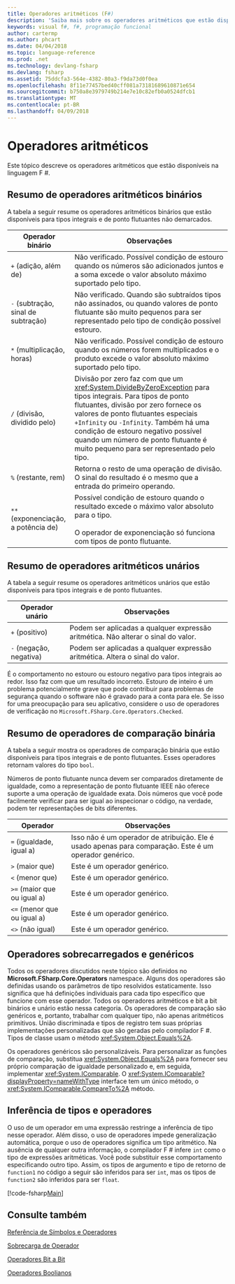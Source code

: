 ```yaml
---
title: Operadores aritméticos (F#)
description: 'Saiba mais sobre os operadores aritméticos que estão disponíveis no F # linguagem de programação.'
keywords: visual f#, f#, programação funcional
author: cartermp
ms.author: phcart
ms.date: 04/04/2018
ms.topic: language-reference
ms.prod: .net
ms.technology: devlang-fsharp
ms.devlang: fsharp
ms.assetid: 75ddcfa3-564e-4382-80a3-f9da73d0f0ea
ms.openlocfilehash: 8f11e77457bed40cff081a73181689610871e654
ms.sourcegitcommit: b750a8e3979749b214e7e10c82efb0a0524dfcb1
ms.translationtype: MT
ms.contentlocale: pt-BR
ms.lasthandoff: 04/09/2018
---
```

# <a name="arithmetic-operators"></a>Operadores aritméticos

Este tópico descreve os operadores aritméticos que estão disponíveis na linguagem F #.

## <a name="summary-of-binary-arithmetic-operators"></a>Resumo de operadores aritméticos binários
A tabela a seguir resume os operadores aritméticos binários que estão disponíveis para tipos integrais e de ponto flutuantes não demarcados.

|Operador binário|Observações|
|---------------|-----|
|`+` (adição, além de)|Não verificado. Possível condição de estouro quando os números são adicionados juntos e a soma excede o valor absoluto máximo suportado pelo tipo.|
|`-` (subtração, sinal de subtração)|Não verificado. Quando são subtraídos tipos não assinados, ou quando valores de ponto flutuante são muito pequenos para ser representado pelo tipo de condição possível estouro.|
|`*` (multiplicação, horas)|Não verificado. Possível condição de estouro quando os números forem multiplicados e o produto excede o valor absoluto máximo suportado pelo tipo.|
|`/` (divisão, dividido pelo)|Divisão por zero faz com que um <xref:System.DivideByZeroException> para tipos integrais. Para tipos de ponto flutuantes, divisão por zero fornece os valores de ponto flutuantes especiais `+Infinity` ou `-Infinity`. Também há uma condição de estouro negativo possível quando um número de ponto flutuante é muito pequeno para ser representado pelo tipo.|
|`%` (restante, rem)|Retorna o resto de uma operação de divisão. O sinal do resultado é o mesmo que a entrada do primeiro operando.|
|`**` (exponenciação, a potência de)|Possível condição de estouro quando o resultado excede o máximo valor absoluto para o tipo.<br /><br />O operador de exponenciação só funciona com tipos de ponto flutuante.|

## <a name="summary-of-unary-arithmetic-operators"></a>Resumo de operadores aritméticos unários
A tabela a seguir resume os operadores aritméticos unários que estão disponíveis para tipos integrais e de ponto flutuantes.


|Operador unário|Observações|
|--------------|-----|
|`+` (positivo)|Podem ser aplicadas a qualquer expressão aritmética. Não alterar o sinal do valor.|
|`-` (negação, negativa)|Podem ser aplicadas a qualquer expressão aritmética. Altera o sinal do valor.|
É o comportamento no estouro ou estouro negativo para tipos integrais ao redor. Isso faz com que um resultado incorreto. Estouro de inteiro é um problema potencialmente grave que pode contribuir para problemas de segurança quando o software não é gravado para a conta para ele. Se isso for uma preocupação para seu aplicativo, considere o uso de operadores de verificação no `Microsoft.FSharp.Core.Operators.Checked`.


## <a name="summary-of-binary-comparison-operators"></a>Resumo de operadores de comparação binária
A tabela a seguir mostra os operadores de comparação binária que estão disponíveis para tipos integrais e de ponto flutuantes. Esses operadores retornam valores do tipo `bool`.

Números de ponto flutuante nunca devem ser comparados diretamente de igualdade, como a representação de ponto flutuante IEEE não oferece suporte a uma operação de igualdade exata. Dois números que você pode facilmente verificar para ser igual ao inspecionar o código, na verdade, podem ter representações de bits diferentes.



|Operador|Observações|
|--------|-----|
|`=` (igualdade, igual a)|Isso não é um operador de atribuição. Ele é usado apenas para comparação. Este é um operador genérico.|
|`>` (maior que)|Este é um operador genérico.|
|`<` (menor que)|Este é um operador genérico.|
|`>=` (maior que ou igual a)|Este é um operador genérico.|
|`<=` (menor que ou igual a)|Este é um operador genérico.|
|`<>` (não igual)|Este é um operador genérico.|

## <a name="overloaded-and-generic-operators"></a>Operadores sobrecarregados e genéricos
Todos os operadores discutidos neste tópico são definidos no **Microsoft.FSharp.Core.Operators** namespace. Alguns dos operadores são definidas usando os parâmetros de tipo resolvidos estaticamente. Isso significa que há definições individuais para cada tipo específico que funcione com esse operador. Todos os operadores aritméticos e bit a bit binários e unário estão nessa categoria. Os operadores de comparação são genéricos e, portanto, trabalhar com qualquer tipo, não apenas aritméticos primitivos. União discriminada e tipos de registro tem suas próprias implementações personalizadas que são geradas pelo compilador F #. Tipos de classe usam o método <xref:System.Object.Equals%2A>.

Os operadores genéricos são personalizáveis. Para personalizar as funções de comparação, substitua <xref:System.Object.Equals%2A> para fornecer seu próprio comparação de igualdade personalizado e, em seguida, implementar <xref:System.IComparable>. O <xref:System.IComparable?displayProperty=nameWithType> interface tem um único método, o <xref:System.IComparable.CompareTo%2A> método.


## <a name="operators-and-type-inference"></a>Inferência de tipos e operadores
O uso de um operador em uma expressão restringe a inferência de tipo nesse operador. Além disso, o uso de operadores impede generalização automática, porque o uso de operadores significa um tipo aritmético. Na ausência de qualquer outra informação, o compilador F # infere `int` como o tipo de expressões aritméticas. Você pode substituir esse comportamento especificando outro tipo. Assim, os tipos de argumento e tipo de retorno de `function1` no código a seguir são inferidos para ser `int`, mas os tipos de `function2` são inferidos para ser `float`.

[!code-fsharp[Main](../../../../samples/snippets/fsharp/lang-ref-1/snippet3501.fs)]
    
## <a name="see-also"></a>Consulte também
[Referência de Símbolos e Operadores](index.md)

[Sobrecarga de Operador](../operator-overloading.md)

[Operadores Bit a Bit](bitwise-operators.md)

[Operadores Boolianos](boolean-operators.md)
